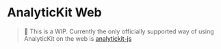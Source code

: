 # AnalyticKit Web

> 🚧 This is a WIP. Currently the only officially supported way of using AnalyticKit on the web is [analytickit-js](https://github.com/AnalyticKit/analytickit-js)
